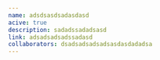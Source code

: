 ```yaml
---
name: adsdsasdsadasdasd
acive: true
description: sadadssadadsasd
link: adsadsadsadssadasd
collaborators: dsadsadsadsadsasdasdadadsa
---
```

